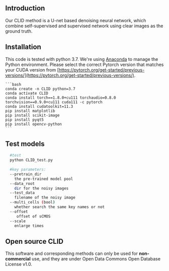 ## Introduction

Our CLID method is a U-net based  denoising neural network, which combine self-supervised and supervised network using clear images as the ground truth. 


##  Installation
This code is tested with python 3.7.  We're using [Anaconda](https://www.anaconda.com/download/) to manage the Python environment.  Please select the correct Pytorch version that matches your CUDA version from [https://pytorch.org/get-started/previous-versions/](https://pytorch.org/get-started/previous-versions/). 

    ```bash
    conda create -n CLID python=3.7
    conda activate CLID
    conda install torch==1.8.0+cu111 torchaudio=0.8.0 torchvision==0.9.0+cu111 cuda111 -c pytorch
    conda install cudatoolkit=11.3
    pip install matplotlib
    pip install scikit-image
    pip install pyqt5
    pip install opencv-python
    ```

## Test models

  ```bash
    #test
    python CLID_test.py
    
    #key parameters:
    --pretrain_dir
      the pre-trained model pool
    --data_root
      dir for the noisy images
    --test_data
      filename of the noisy image
    --multi_cells (bool)
      whether search the same key names or not
    --offset
       offset of sCMOS
    --scale
      enlarge times
```

## Open source CLID
This software and corresponding methods can only be used for **non-commercial** use, and they are under Open Data Commons Open Database License v1.0.